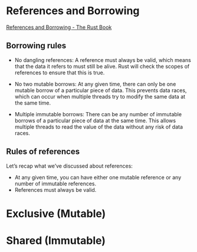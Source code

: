 # References and Borrowing

[References and Borrowing - The Rust Book](https://doc.rust-lang.org/book/ch04-02-references-and-borrowing.html)

## Borrowing rules

- No dangling references: A reference must always be valid, which means that the
  data it refers to must still be alive. Rust will check the scopes of
  references to ensure that this is true.

- No two mutable borrows: At any given time, there can only be one mutable
  borrow of a particular piece of data. This prevents data races, which can
  occur when multiple threads try to modify the same data at the same time.

- Multiple immutable borrows: There can be any number of immutable borrows of a
  particular piece of data at the same time. This allows multiple threads to
  read the value of the data without any risk of data races.

## Rules of references

Let’s recap what we’ve discussed about references:
- At any given time, you can have either one mutable reference or any number of
  immutable references.
- References must always be valid.

# Exclusive (Mutable)

# Shared (Immutable)
